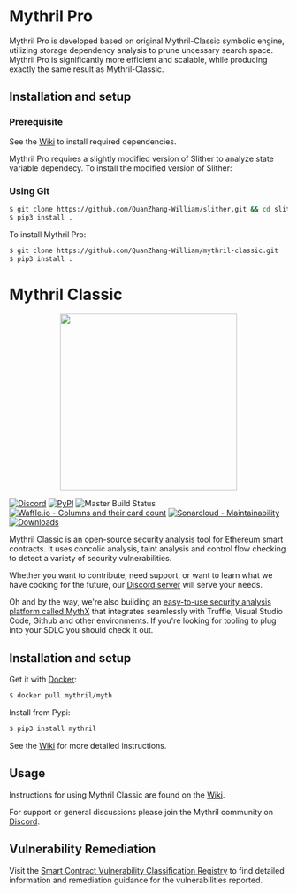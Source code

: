 # Mythril Pro
Mythril Pro is developed based on original Mythril-Classic symbolic engine, utilizing storage dependency analysis to prune uncessary search space. Mythril Pro is significantly more efficient and scalable, while producing exactly the same result as Mythril-Classic.

## Installation and setup

### Prerequisite

See the [Wiki](https://github.com/ConsenSys/mythril/wiki/Installation-and-Setup) to install required dependencies. 

Mythril Pro requires a slightly modified version of Slither to analyze state variable dependecy. To install the modified version of Slither:

### Using Git

```bash
$ git clone https://github.com/QuanZhang-William/slither.git && cd slither
$ pip3 install . 
```

To install Mythril Pro:

```bash
$ git clone https://github.com/QuanZhang-William/mythril-classic.git
$ pip3 install . 
```



# Mythril Classic

<p align="center">
	<img src="/static/mythril_new.png" height="320px"/>
</p>

[![Discord](https://img.shields.io/discord/481002907366588416.svg)](https://discord.gg/E3YrVtG)
[![PyPI](https://badge.fury.io/py/mythril.svg)](https://pypi.python.org/pypi/mythril)
![Master Build Status](https://img.shields.io/circleci/project/github/ConsenSys/mythril-classic/master.svg)
[![Waffle.io - Columns and their card count](https://badge.waffle.io/ConsenSys/mythril-classic.svg?columns=In%20Progress)](https://waffle.io/ConsenSys/mythril-classic/)
[![Sonarcloud - Maintainability](https://sonarcloud.io/api/project_badges/measure?project=mythril&metric=sqale_rating)](https://sonarcloud.io/dashboard?id=mythril)
[![Downloads](https://pepy.tech/badge/mythril)](https://pepy.tech/project/mythril)

Mythril Classic is an open-source security analysis tool for Ethereum smart contracts. It uses concolic analysis, taint analysis and control flow checking to detect a variety of security vulnerabilities. 

Whether you want to contribute, need support, or want to learn what we have cooking for the future, our [Discord server](https://discord.gg/E3YrVtG) will serve your needs.

Oh and by the way, we're also building an [easy-to-use security analysis platform called MythX](https://mythx.io) that integrates seamlessly with Truffle, Visual Studio Code, Github and other environments. If you're looking for tooling to plug into your SDLC you should check it out. 

## Installation and setup

Get it with [Docker](https://www.docker.com):

```bash
$ docker pull mythril/myth
```

Install from Pypi:

```bash
$ pip3 install mythril
```

See the [Wiki](https://github.com/ConsenSys/mythril/wiki/Installation-and-Setup) for more detailed instructions. 

## Usage

Instructions for using Mythril Classic are found on the [Wiki](https://github.com/ConsenSys/mythril-classic/wiki). 

For support or general discussions please join the Mythril community on [Discord](https://discord.gg/E3YrVtG).

## Vulnerability Remediation

Visit the [Smart Contract Vulnerability Classification Registry](https://smartcontractsecurity.github.io/SWC-registry/) to find detailed information and remediation guidance for the vulnerabilities reported.
